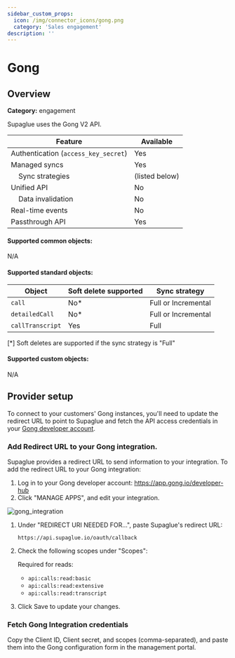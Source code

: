 ```yaml
---
sidebar_custom_props:
  icon: /img/connector_icons/gong.png
  category: 'Sales engagement'
description: ''
---
```


# Gong

## Overview

**Category:** engagement

Supaglue uses the Gong V2 API.

| Feature                              | Available      |
| ------------------------------------ | -------------- |
| Authentication (`access_key_secret`) | Yes            |
| Managed syncs                        | Yes            |
| &nbsp;&nbsp;&nbsp; Sync strategies   | (listed below) |
| Unified API                          | No             |
| &nbsp;&nbsp;&nbsp; Data invalidation | No             |
| Real-time events                     | No             |
| Passthrough API                      | Yes            |

#### Supported common objects:

N/A

#### Supported standard objects:

| Object           | Soft delete supported | Sync strategy       |
| ---------------- | --------------------- | ------------------- |
| `call`           | No\*                  | Full or Incremental |
| `detailedCall`   | No\*                  | Full or Incremental |
| `callTranscript` | Yes                   | Full                |

[*] Soft deletes are supported if the sync strategy is "Full"

#### Supported custom objects:

N/A

## Provider setup

To connect to your customers' Gong instances, you'll need to update the redirect URL to point to Supaglue and fetch the API access credentials in your [Gong developer account](https://app.gong.io/developer-hub).

### Add Redirect URL to your Gong integration.

Supaglue provides a redirect URL to send information to your integration. To add the redirect URL to your Gong integration:

1. Log in to your Gong developer account: https://app.gong.io/developer-hub
1. Click "MANAGE APPS", and edit your integration.

![gong_integration](/img/gong_integration.png 'gong integration')

1.  Under "REDIRECT URI NEEDED FOR...", paste Supaglue's redirect URL:

    ```
    https://api.supaglue.io/oauth/callback
    ```

1.  Check the following scopes under "Scopes":

    Required for reads:

    - `api:calls:read:basic`
    - `api:calls:read:extensive`
    - `api:calls:read:transcript`

1.  Click Save to update your changes.

### Fetch Gong Integration credentials

Copy the Client ID, Client secret, and scopes (comma-separated), and paste them into the Gong configuration form in the management portal.

